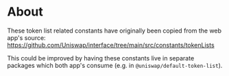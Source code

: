 # About

These token list related constants have originally been copied from the web app's source:
https://github.com/Uniswap/interface/tree/main/src/constants/tokenLists

This could be improved by having these constants live in separate packages which both app's consume (e.g. in `@uniswap/default-token-list`).
